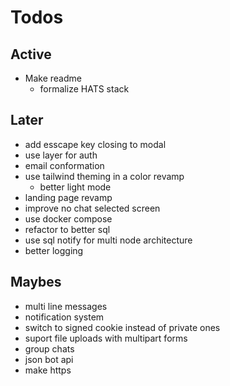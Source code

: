 # Todos

## Active

- Make readme
  - formalize HATS stack

## Later

- add esscape key closing to modal
- use layer for auth
- email conformation
- use tailwind theming in a color revamp
  - better light mode
- landing page revamp
- improve no chat selected screen
- use docker compose
- refactor to better sql
- use sql notify for multi node architecture
- better logging

## Maybes

- multi line messages
- notification system
- switch to signed cookie instead of private ones
- suport file uploads with multipart forms
- group chats
- json bot api
- make https

